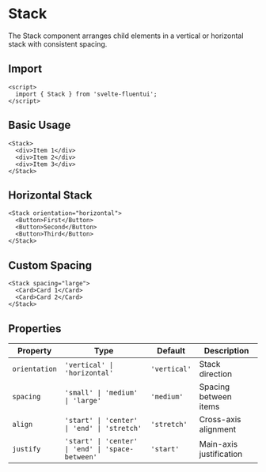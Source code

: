 # Stack

The Stack component arranges child elements in a vertical or horizontal stack with consistent spacing.

## Import

```svelte
<script>
  import { Stack } from 'svelte-fluentui';
</script>
```

## Basic Usage

```svelte
<Stack>
  <div>Item 1</div>
  <div>Item 2</div>
  <div>Item 3</div>
</Stack>
```

## Horizontal Stack

```svelte
<Stack orientation="horizontal">
  <Button>First</Button>
  <Button>Second</Button>
  <Button>Third</Button>
</Stack>
```

## Custom Spacing

```svelte
<Stack spacing="large">
  <Card>Card 1</Card>
  <Card>Card 2</Card>
</Stack>
```

## Properties

| Property | Type | Default | Description |
|----------|------|---------|-------------|
| `orientation` | `'vertical' \| 'horizontal'` | `'vertical'` | Stack direction |
| `spacing` | `'small' \| 'medium' \| 'large'` | `'medium'` | Spacing between items |
| `align` | `'start' \| 'center' \| 'end' \| 'stretch'` | `'stretch'` | Cross-axis alignment |
| `justify` | `'start' \| 'center' \| 'end' \| 'space-between'` | `'start'` | Main-axis justification |